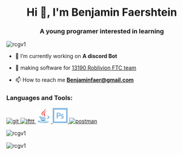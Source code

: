 <h1 align="center">Hi 👋, I'm Benjamin Faershtein</h1>
<h3 align="center">A young programer interested in learning</h3>

<p align="left"> <img src="https://komarev.com/ghpvc/?username=rcgv1&label=Profile%20views&color=0e75b6&style=flat" alt="rcgv1" /> </p>

- 🔭 I’m currently working on **A discord Bot**

- 🤖 making software for [13190 Roblivion FTC team](https://github.com/13190-2022-23/13190PowerPlay)

- 📫 How to reach me **Benjaminfaer@gmail.com**


<p align="left">
</p>

<h3 align="left">Languages and Tools:</h3>
<p align="left"> <a href="https://git-scm.com/" target="_blank" rel="noreferrer"> <img src="https://www.vectorlogo.zone/logos/git-scm/git-scm-icon.svg" alt="git" width="40" height="40"/> </a> <a href="https://ifttt.com/" target="_blank" rel="noreferrer"> <img src="https://www.vectorlogo.zone/logos/ifttt/ifttt-ar21.svg" alt="ifttt" width="40" height="40"/> </a> <a href="https://www.java.com" target="_blank" rel="noreferrer"> <img src="https://raw.githubusercontent.com/devicons/devicon/master/icons/java/java-original.svg" alt="java" width="40" height="40"/> </a> <a href="https://www.photoshop.com/en" target="_blank" rel="noreferrer"> <img src="https://raw.githubusercontent.com/devicons/devicon/master/icons/photoshop/photoshop-line.svg" alt="photoshop" width="40" height="40"/>  <a href="https://postman.com" target="_blank" rel="noreferrer"> <img src="https://www.vectorlogo.zone/logos/getpostman/getpostman-icon.svg" alt="postman" width="40" height="40"/> </a> </p>



<p><img align="center" src="https://github-readme-stats.vercel.app/api/top-langs?username=rcgv1&show_icons=true&locale=en&layout=compact" alt="rcgv1" /></p>

<p><img align="center" src="https://github-readme-streak-stats.herokuapp.com/?user=rcgv1&" alt="rcgv1" /></p>
